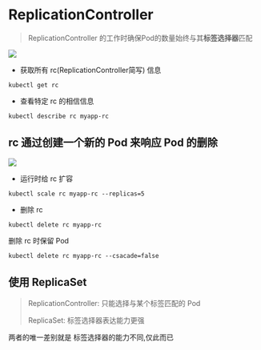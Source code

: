 # ReplicationController
> ReplicationController 的工作时确保Pod的数量始终与其**标签选择器**匹配

![](https://itguang.oss-cn-beijing.aliyuncs.com/20201115201044.png)

* 获取所有 rc(ReplicationController简写) 信息
```
kubectl get rc
```

* 查看特定 rc 的相信信息

```
kubectl describe rc myapp-rc
```


## rc 通过创建一个新的 Pod 来响应 Pod 的删除

![](https://itguang.oss-cn-beijing.aliyuncs.com/20201115202959.png)

* 运行时给 rc 扩容

```
kubectl scale rc myapp-rc --replicas=5
```

* 删除 rc

```
kubectl delete rc myapp-rc
```
删除 rc 时保留 Pod

```
kubectl delete rc myapp-rc --csacade=false
```

## 使用 ReplicaSet

> ReplicationController: 只能选择与某个标签匹配的 Pod
>
>ReplicaSet: 标签选择器表达能力更强

两者的唯一差别就是 标签选择器的能力不同,仅此而已




